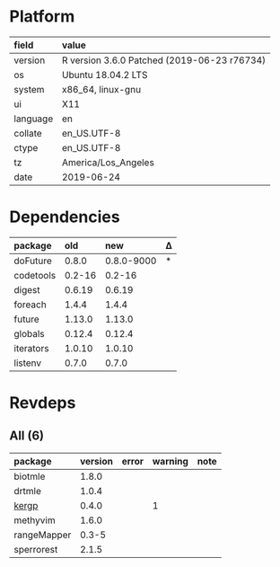 # Platform

|field    |value                                       |
|:--------|:-------------------------------------------|
|version  |R version 3.6.0 Patched (2019-06-23 r76734) |
|os       |Ubuntu 18.04.2 LTS                          |
|system   |x86_64, linux-gnu                           |
|ui       |X11                                         |
|language |en                                          |
|collate  |en_US.UTF-8                                 |
|ctype    |en_US.UTF-8                                 |
|tz       |America/Los_Angeles                         |
|date     |2019-06-24                                  |

# Dependencies

|package   |old    |new        |Δ  |
|:---------|:------|:----------|:--|
|doFuture  |0.8.0  |0.8.0-9000 |*  |
|codetools |0.2-16 |0.2-16     |   |
|digest    |0.6.19 |0.6.19     |   |
|foreach   |1.4.4  |1.4.4      |   |
|future    |1.13.0 |1.13.0     |   |
|globals   |0.12.4 |0.12.4     |   |
|iterators |1.0.10 |1.0.10     |   |
|listenv   |0.7.0  |0.7.0      |   |

# Revdeps

## All (6)

|package                    |version |error |warning |note |
|:--------------------------|:-------|:-----|:-------|:----|
|biotmle                    |1.8.0   |      |        |     |
|drtmle                     |1.0.4   |      |        |     |
|[kergp](problems.md#kergp) |0.4.0   |      |1       |     |
|methyvim                   |1.6.0   |      |        |     |
|rangeMapper                |0.3-5   |      |        |     |
|sperrorest                 |2.1.5   |      |        |     |

